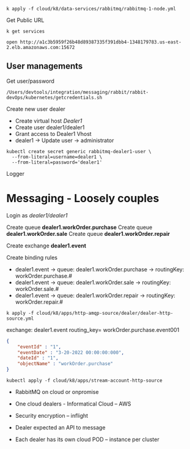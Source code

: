 
```shell
k apply -f cloud/k8/data-services/rabbitmq/rabbitmq-1-node.yml
```

Get Public URL

```shell
k get services
```

```shell
open http://a1c3b5959f26b48d89387335f391dbb4-1348179783.us-east-2.elb.amazonaws.com:15672
```

## User managements


Get user/password

```shell
/Users/devtools/integration/messaging/rabbit/rabbit-devOps/kubernetes/getcredentials.sh
```

Create new user dealer 

- Create virtual host *Dealer1*
- Create user dealer1/dealer1
- Grant access to Dealer1 Vhost
- dealer1 -> Update user -> administrator



```shell
kubectl create secret generic rabbitmq-dealer1-user \
  --from-literal=username=dealer1 \
  --from-literal=password='dealer1'
```
Logger

# Messaging - Loosely couples

Login as *dealer1/dealer1*


Create queue **dealer1.workOrder.purchase**
Create queue **dealer1.workOrder.sale**
Create queue **dealer1.workOrder.repair**

Create exchange **dealer1.event**

Create binding rules 
- dealer1.event -> queue: dealer1.workOrder.purchase -> routingKey: workOrder.purchase.#
- dealer1.event -> queue: dealer1.workOrder.sale -> routingKey: workOrder.sale.#
- dealer1.event -> queue: dealer1.workOrder.repair -> routingKey: workOrder.repair.#








```shell
k apply -f cloud/k8/apps/http-amqp-source/dealer/dealer-http-source.yml
```

exchange: dealer1.event
routing_key= workOrder.purchase.event001

```json
{
    "eventId" : "1",
    "eventDate" : "3-20-2022 00:00:00:000",
    "dateId" : "1",
    "objectName" : "workOrder.purchase"
}
```

```shell
kubectl apply -f cloud/k8/apps/stream-account-http-source
```




- RabbitMQ on cloud or onpromise
- One cloud dealers - Informatical Cloud – AWS


- Security encryption – inflight
- Dealer expected an API to message
- Each dealer has its own cloud POD – instance per cluster






